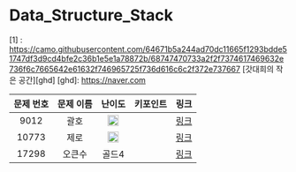 # Data_Structure_Stack

[1] : https://camo.githubusercontent.com/64671b5a244ad70dc11665f1293bdde51747df3d9cd4bfe2c36b1e5e1a78872b/68747470733a2f2f7374617469632e736f6c7665642e61632f746965725f736d616c6c2f372e737667
[갓대희의 작은 공간][ghd]
[ghd]: https://naver.com

|문제 번호|문제 이름|난이도|키포인트|링크|
|:---:|:---:|:---:|:---:|:---:|
|9012|괄호|<img src="https://camo.githubusercontent.com/64671b5a244ad70dc11665f1293bdde51747df3d9cd4bfe2c36b1e5e1a78872b/68747470733a2f2f7374617469632e736f6c7665642e61632f746965725f736d616c6c2f372e737667" width="20" height="20"/>||[링크](https://github.com/Ian0121/baekjoon/blob/main/solution/Data_Structure_Stack/9012.cpp)|
|10773|제로|<img src=[1] width="20" height="20"/>||[링크](https://github.com/Ian0121/baekjoon/blob/main/solution/Data_Structure_Stack/10773.cpp)|
|17298|오큰수|골드4||[링크](https://github.com/Ian0121/baekjoon/blob/main/solution/Data_Structure_Stack/17298.cpp)|
